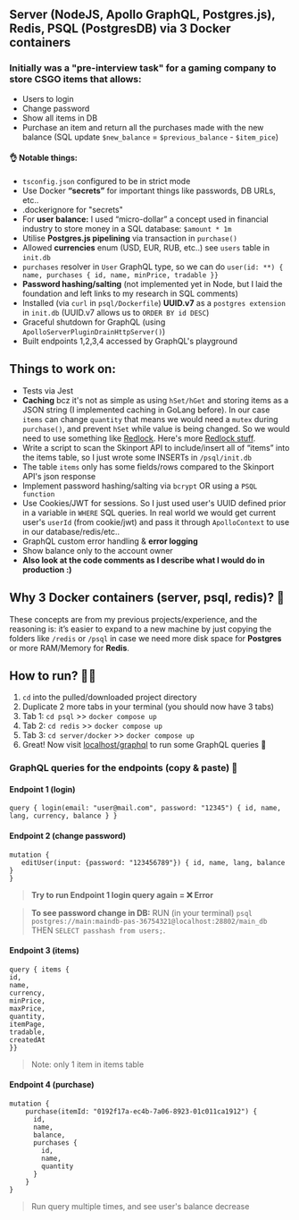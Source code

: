 ## Server (NodeJS, Apollo GraphQL, Postgres.js), Redis, PSQL (PostgresDB) via 3 Docker containers
### Initially was a "pre-interview task" for a gaming company to store CSGO items that allows:
- Users to login
- Change password
- Show all items in DB
- Purchase an item and return all the purchases made with the new balance (SQL update `$new_balance` = `$previous_balance` - `$item_pice`)
  

#### 👌 Notable things:  

- `tsconfig.json` configured to be in strict mode
- Use Docker **“secrets”** for important things like passwords, DB URLs, etc..
- .dockerignore for "secrets"
- For **user balance:** I used “micro-dollar” a concept used in financial industry to store money in a SQL database: `$amount * 1m`
- Utilise **Postgres.js pipelining** via transaction in `purchase()`
- Allowed **currencies** enum (USD, EUR, RUB, etc..) see `users` table in `init.db` 
- `purchases` resolver in `User` GraphQL type, so we can do `user(id: **) { name, purchases { id, name, minPrice, tradable }}`
- **Password hashing/salting** (not implemented yet in Node, but I laid the foundation and left links to my research in SQL comments)
- Installed (via `curl` in `psql/Dockerfile`) **UUID.v7** as a `postgres extension` in `init.db` (UUID.v7 allows us to `ORDER BY id DESC`)
- Graceful shutdown for GraphQL (using `ApolloServerPluginDrainHttpServer()`)
- Built endpoints 1,2,3,4 accessed by GraphQL's playground



## Things to work on:
- Tests via Jest
- **Caching** bcz it's not as simple as using `hSet/hGet` and storing items as a JSON string (I implemented caching in GoLang before). In our case `items` can change `quantity` that means we would need a `mutex` during `purchase()`, and prevent `hSet` while value is being changed. So we would need to use something like [Redlock](https://medium.com/@ayushnandanwar003/achieving-distributed-locking-in-node-js-with-redis-and-redlock-0574f5ac333d). Here's more [Redlock stuff](https://blog.dennisokeeffe.com/blog/2021-10-04-locking-redis-transactions-in-nodejs).
- Write a script to scan the Skinport API to include/insert all of “items” into the items table, so I just wrote some INSERTs in `/psql/init.db`
- The table `items` only has some fields/rows compared to the Skinport API's json response 
- Implement password hashing/salting via `bcrypt` OR using a `PSQL function`
- Use Cookies/JWT for sessions. So I just used user's UUID defined prior in a variable in `WHERE` SQL queries. In real world we would get current user's `userId` (from cookie/jwt) and pass it through `ApolloContext` to use in our database/redis/etc..  
- GraphQL custom error handling & **error logging**
- Show balance only to the account owner
- **Also look at the code comments as I describe what I would do in production :)**


## Why 3 Docker containers (server, psql, redis)? 🤔 
These concepts are from my previous projects/experience, and the reasoning is: it’s easier to expand to a new machine by just copying the folders like `/redis` or `/psql` in case we need more disk space for **Postgres** or more RAM/Memory for **Redis**.  


## How to run? 🤷‍♂️ 
1) `cd` into the pulled/downloaded project directory
2) Duplicate 2 more tabs in your terminal (you should now have 3 tabs)
3) Tab 1: `cd psql` >> `docker compose up`
4) Tab 2: `cd redis` >> `docker compose up`
5) Tab 3: `cd server/docker` >> `docker compose up`
6) Great! Now visit [localhost/graphql](http://localhost/graphql) to run some GraphQL queries 🚀 

### GraphQL queries for the endpoints (copy & paste) 🎉 

#### Endpoint 1 (login)
```
query { login(email: "user@mail.com", password: "12345") { id, name, lang, currency, balance } }
```
 

#### Endpoint 2 (change password)
```
mutation { 
   editUser(input: {password: "123456789"}) { id, name, lang, balance }
}
```
> **Try to run Endpoint 1 login query again = ❌ Error**

> **To see password change in DB:** 
RUN (in your terminal) `psql postgres://main:maindb-pas-36754321@localhost:28802/main_db` THEN `SELECT passhash from users;`.

 

#### Endpoint 3 (items)
```
query { items { 
id,
name,
currency,
minPrice,
maxPrice,
quantity,
itemPage,
tradable,
createdAt
}}
```
> Note: only 1 item in items table 
 
#### Endpoint 4 (purchase)
```
mutation { 
    purchase(itemId: "0192f17a-ec4b-7a06-8923-01c011ca1912") {
      id,
      name,
      balance,
      purchases {
        id,
        name,
        quantity
      }
    }
}
```
> Run query multiple times, and see user's balance decrease


 



